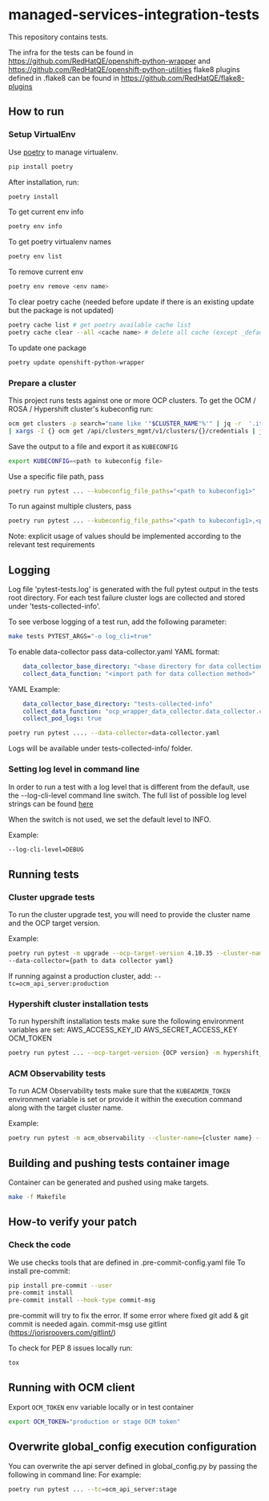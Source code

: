 # managed-services-integration-tests

This repository contains tests.

The infra for the tests can be found in <https://github.com/RedHatQE/openshift-python-wrapper> and <https://github.com/RedHatQE/openshift-python-utilities>
flake8 plugins defined in .flake8 can be found in <https://github.com/RedHatQE/flake8-plugins>

## How to run

### Setup VirtualEnv

Use [poetry](https://python-poetry.org/docs/) to manage virtualenv.

```bash
pip install poetry
```

After installation, run:

```bash
poetry install
```

To get current env info

```bash
poetry env info
```

To get poetry virtualenv names

```bash
poetry env list
```

To remove current env

```bash
poetry env remove <env name>
```

To clear poetry cache (needed before update if there is an existing update but the package is not updated)

```bash
poetry cache list # get poetry available cache list
poetry cache clear --all <cache name> # delete all cache (except _default_cache)
```

To update one package

```bash
poetry update openshift-python-wrapper
```

### Prepare a cluster

This project runs tests against one or more OCP clusters.
To get the OCM / ROSA / Hypershift cluster's kubeconfig run:

```bash
ocm get clusters -p search="name like '"$CLUSTER_NAME"%'" | jq -r  '.items | .[] | .id' \
| xargs -I {} ocm get /api/clusters_mgmt/v1/clusters/{}/credentials | jq -r .kubeconfig
```

Save the output to a file and export it as `KUBECONFIG`

```bash
export KUBECONFIG=<path to kubeconfig file>
```

Use a specific file path, pass

```bash
poetry run pytest ... --kubeconfig_file_paths="<path to kubeconfig1>"
```

To run against multiple clusters, pass

```bash
poetry run pytest ... --kubeconfig_file_paths="<path to kubeconfig1>,<path to kubeconfig2>"
```

Note: explicit usage of values should be implemented according to the relevant test requirements

## Logging

Log file 'pytest-tests.log' is generated with the full pytest output in the tests root directory.
For each test failure cluster logs are collected and stored under 'tests-collected-info'.

To see verbose logging of a test run, add the following parameter:

```bash
make tests PYTEST_ARGS="-o log_cli=true"
```

To enable data-collector pass data-collector.yaml
YAML format:

```yaml
    data_collector_base_directory: "<base directory for data collection>"
    collect_data_function: "<import path for data collection method>"
```

YAML Example:

```yaml
    data_collector_base_directory: "tests-collected-info"
    collect_data_function: "ocp_wrapper_data_collector.data_collector.collect_data"
    collect_pod_logs: true
```

```bash
poetry run pytest .... --data-collector=data-collector.yaml
```

Logs will be available under tests-collected-info/ folder.

### Setting log level in command line

In order to run a test with a log level that is different from the default,
use the --log-cli-level command line switch.
The full list of possible log level strings can be found [here](https://docs.python.org/3/library/logging.html#logging-levels)

When the switch is not used, we set the default level to INFO.

Example:

```bash
--log-cli-level=DEBUG
````

## Running tests

### Cluster upgrade tests

To run the cluster upgrade test, you will need to provide the cluster name and the OCP target version.

Example:

```bash
poetry run pytest -m upgrade --ocp-target-version 4.10.35 --cluster-name {cluster name} \
--data-collector={path to data collector yaml}
```

If running against a production cluster, add: `--tc=ocm_api_server:production`

### Hypershift cluster installation tests

To run hypershift installation tests make sure the following environment variables are set:
AWS_ACCESS_KEY_ID
AWS_SECRET_ACCESS_KEY
OCM_TOKEN

```bash
poetry run pytest ... --ocp-target-version {OCP version} -m hypershift_install
```

### ACM Observability tests

To run ACM Observability tests make sure that the `KUBEADMIN_TOKEN` environment variable is set or provide
it within the execution command along with the target cluster name.

Example:

```bash
poetry run pytest -m acm_observability --cluster-name={cluster name} --tc=kubeadmin_token:{kubedmin token}
```

## Building and pushing tests container image

Container can be generated and pushed using make targets.

```bash
make -f Makefile
```

## How-to verify your patch

### Check the code

We use checks tools that are defined in .pre-commit-config.yaml file
To install pre-commit:

```bash
pip install pre-commit --user
pre-commit install
pre-commit install --hook-type commit-msg
```

pre-commit will try to fix the error.
If some error where fixed git add & git commit is needed again.
commit-msg use gitlint (<https://jorisroovers.com/gitlint/>)

To check for PEP 8 issues locally run:

```bash
tox
```

## Running with OCM client

Export `OCM_TOKEN` env variable locally or in test container

```bash
export OCM_TOKEN="production or stage OCM token"
```

## Overwrite global_config execution configuration

You can overwrite the api server defined in global_config.py by passing the following in command line:
For example:

```bash
poetry run pytest ... --tc=ocm_api_server:stage
```
